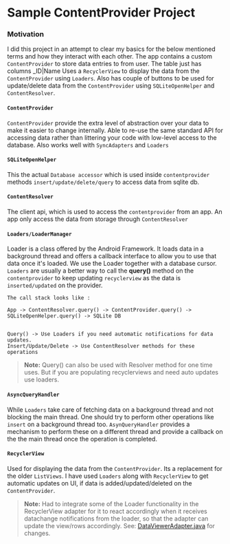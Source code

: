 Sample ContentProvider Project
=================================

### Motivation
I did this project in an attempt to clear my basics for the below mentioned terms and how they
interact with each other.
The app contains a custom `ContentProvider` to store data entries to from user.
The table just has columns _ID|Name
Uses a `RecyclerView` to display the data from the `ContentProvider` using `Loaders`. Also has couple of buttons to
be used for update/delete data from the `ContentProvider` using `SQLiteOpenHelper` and `ContentResolver`.



#### `ContentProvider`
`ContentProvider` provide the extra level of abstraction over your data to make it easier to change internally.
Able to re-use the same standard API for accessing data rather than littering your code with low-level access to the database.
Also works well with `SyncAdapters` and `Loaders`

#### `SQLiteOpenHelper`
This the actual `Database accessor` which is used inside `contentprovider` methods
`insert/update/delete/query` to access data from sqlite db.

#### `ContentResolver`
The client api, which is used to access the `contentprovider` from an app. An
app only access the data from storage through `ContentResolver`


#### `Loaders/LoaderManager`
Loader is a class offered by the Android Framework. It loads data
in a background thread and offers a callback interface to allow you to
use that data once it's loaded. We use the Loader together with a database cursor.
`Loaders` are usually a better way to call the **query()** method on the `contentprovider` to keep
 updating `recyclerview` as the data is `inserted/updated` on the provider.


```
The call stack looks like :

App -> ContentResolver.query() -> ContentProvider.query() -> SQLiteOpenHelper.query() -> SQLite DB


Query() -> Use Loaders if you need automatic notifications for data updates.
Insert/Update/Delete -> Use ContentResolver methods for these operations
```

> **Note:** Query() can also be used with Resolver method for one time uses. But if you are populating
recyclerviews and need auto updates use loaders.



#### `AsyncQueryHandler`
While `Loaders` take care of fetching data on a background thread and not blocking the main thread.
One should try to perform other operations like `insert` on a background thread too. `AsynQueryHandler`
provides a mechanism to perform these on a different thread and provide a callback on the the main thread
once the operation is completed.



#### `RecyclerView`
Used for displaying the data from the `ContentProvider`. Its a replacement for the older `ListViews`.
I have used `Loaders` along with `RecyclerView` to get automatic updates on UI, if data is added/updated/deleted
on the `ContentProvider`.
> **Note:** Had to integrate some of the Loader functionality in the RecyclerView adapter for it to react accordingly
when it receives datachange notifications from the loader, so that the adapter can update the view/rows accordingly.
See: [DataViewerAdapter.java](https://github.com/ahetawal/SampleContentProvider/blob/master/app/src/main/java/com/sampleapp/adapter/DataViewerAdapter.java) for changes.

